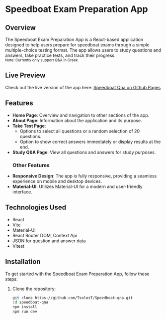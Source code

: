# Speedboat Exam Preparation App

## Overview

The Speedboat Exam Preparation App is a React-based application designed to help users prepare for speedboat exams through a simple multiple-choice testing format. The app allows users to study questions and answers, take practice tests, and track their progress. 
<br>
<small>Note: Currently only support Q&A in Greek</small>


## Live Preview

Check out the live version of the app here: [Speedboat Qna on Github Pages](https://tsolost.github.io/Speedboat-qna/)


## Features

- **Home Page**: Overview and navigation to other sections of the app.
- **About Page**: Information about the application and its purpose.
- **Take Test Page**: 
  - Options to select all questions or a random selection of 20 questions.
  - Option to show correct answers immediately or display results at the end.
- **Study Q&A Page**: View all questions and answers for study purposes.
  ### Other Features
- **Responsive Design**: The app is fully responsive, providing a seamless experience on mobile and desktop devices.
- **Material-UI**: Utilizes Material-UI for a modern and user-friendly interface.

## Technologies Used

- React
- Vite
- Material-UI
- React Router DOM, Context Api
- JSON for question and answer data
- Vitest 

## Installation

To get started with the Speedboat Exam Preparation App, follow these steps:

1. Clone the repository:

   ```bash
   git clone https://github.com/TsolosT/Speedboat-qna.git
   cd speedboat-qna
   npm install
   npm run dev
